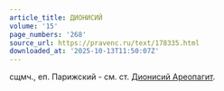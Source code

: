 ```yaml
---
article_title: ДИОНИСИЙ
volume: '15'
page_numbers: '268'
source_url: https://pravenc.ru/text/178335.html
downloaded_at: '2025-10-13T11:50:07Z'
---
```


сщмч., еп. Парижский - см. ст. [Дионисий Ареопагит](<https://pravenc.ru/text/Дионисий Ареопагит.html>).
